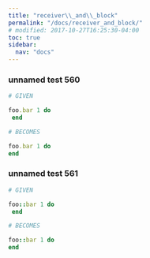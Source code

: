 ```yaml
---
title: "receiver\\_and\\_block"
permalink: "/docs/receiver_and_block/"
# modified: 2017-10-27T16:25:30-04:00
toc: true
sidebar:
  nav: "docs"
---
```

### unnamed test 560
```ruby
# GIVEN

foo.bar 1 do 
 end

```
```ruby
# BECOMES

foo.bar 1 do
end
```
### unnamed test 561
```ruby
# GIVEN

foo::bar 1 do 
 end

```
```ruby
# BECOMES

foo::bar 1 do
end
```
